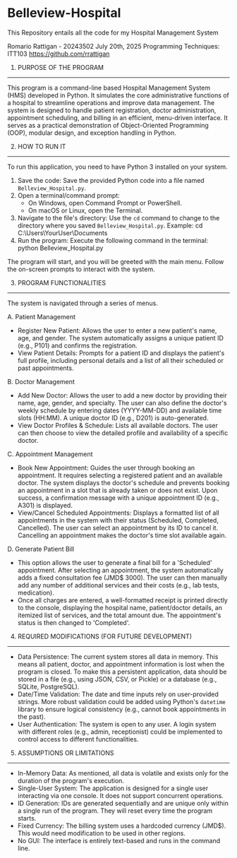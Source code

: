 # Belleview-Hospital
This Repository entails all the code for my Hospital Management System

Romario Rattigan - 20243502
July 20th, 2025
Programming Techniques: ITT103
https://github.com/rrattigan

1. PURPOSE OF THE PROGRAM
-------------------------
This program is a command-line based Hospital Management System (HMS) developed in Python. It simulates the core administrative functions of a hospital to streamline operations and improve data management. The system is designed to handle patient registration, doctor administration, appointment scheduling, and billing in an efficient, menu-driven interface. It serves as a practical demonstration of Object-Oriented Programming (OOP), modular design, and exception handling in Python.


2. HOW TO RUN IT
----------------
To run this application, you need to have Python 3 installed on your system.

1. Save the code: Save the provided Python code into a file named `Belleview_Hospital.py`.
2. Open a terminal/command prompt:
   - On Windows, open Command Prompt or PowerShell.
   - On macOS or Linux, open the Terminal.
3. Navigate to the file's directory: Use the `cd` command to change to the directory where you saved `Belleview_Hospital.py`.
   Example: cd C:\Users\YourUser\Documents
4. Run the program: Execute the following command in the terminal:
   python Belleview_Hospital.py

The program will start, and you will be greeted with the main menu. Follow the on-screen prompts to interact with the system.


3. PROGRAM FUNCTIONALITIES
--------------------------
The system is navigated through a series of menus.

A. Patient Management
   - Register New Patient: Allows the user to enter a new patient's name, age, and gender. The system automatically assigns a unique patient ID (e.g., P101) and confirms the registration.
   - View Patient Details: Prompts for a patient ID and displays the patient's full profile, including personal details and a list of all their scheduled or past appointments.

B. Doctor Management
   - Add New Doctor: Allows the user to add a new doctor by providing their name, age, gender, and specialty. The user can also define the doctor's weekly schedule by entering dates (YYYY-MM-DD) and available time slots (HH:MM). A unique doctor ID (e.g., D201) is auto-generated.
   - View Doctor Profiles & Schedule: Lists all available doctors. The user can then choose to view the detailed profile and availability of a specific doctor.

C. Appointment Management
   - Book New Appointment: Guides the user through booking an appointment. It requires selecting a registered patient and an available doctor. The system displays the doctor's schedule and prevents booking an appointment in a slot that is already taken or does not exist. Upon success, a confirmation message with a unique appointment ID (e.g., A301) is displayed.
   - View/Cancel Scheduled Appointments: Displays a formatted list of all appointments in the system with their status (Scheduled, Completed, Cancelled). The user can select an appointment by its ID to cancel it. Cancelling an appointment makes the doctor's time slot available again.

D. Generate Patient Bill
   - This option allows the user to generate a final bill for a 'Scheduled' appointment. After selecting an appointment, the system automatically adds a fixed consultation fee (JMD$ 3000). The user can then manually add any number of additional services and their costs (e.g., lab tests, medication).
   - Once all charges are entered, a well-formatted receipt is printed directly to the console, displaying the hospital name, patient/doctor details, an itemized list of services, and the total amount due. The appointment's status is then changed to 'Completed'.


4. REQUIRED MODIFICATIONS (FOR FUTURE DEVELOPMENT)
--------------------------------------------------
- Data Persistence: The current system stores all data in memory. This means all patient, doctor, and appointment information is lost when the program is closed. To make this a persistent application, data should be stored in a file (e.g., using JSON, CSV, or Pickle) or a database (e.g., SQLite, PostgreSQL).
- Date/Time Validation: The date and time inputs rely on user-provided strings. More robust validation could be added using Python's `datetime` library to ensure logical consistency (e.g., cannot book appointments in the past).
- User Authentication: The system is open to any user. A login system with different roles (e.g., admin, receptionist) could be implemented to control access to different functionalities.


5. ASSUMPTIONS OR LIMITATIONS
-----------------------------
- In-Memory Data: As mentioned, all data is volatile and exists only for the duration of the program's execution.
- Single-User System: The application is designed for a single user interacting via one console. It does not support concurrent operations.
- ID Generation: IDs are generated sequentially and are unique only within a single run of the program. They will reset every time the program starts.
- Fixed Currency: The billing system uses a hardcoded currency (JMD$). This would need modification to be used in other regions.
- No GUI: The interface is entirely text-based and runs in the command line.
